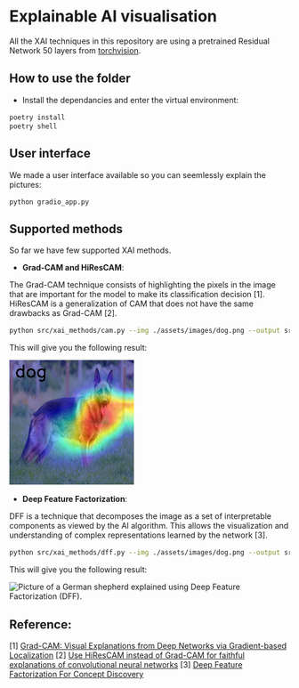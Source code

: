 # Explainable AI visualisation

All the XAI techniques in this repository are using a pretrained Residual Network 50 layers from [torchvision](https://pytorch.org/vision/stable/index.html).

## How to use the folder

- Install the dependancies and enter the virtual environment:

```
poetry install
poetry shell
```

## User interface

We made a user interface available so you can seemlessly explain the pictures:

```
python gradio_app.py
```

## Supported methods

So far we have few supported XAI methods.

- **Grad-CAM and HiResCAM**:

The Grad-CAM technique consists of highlighting the pixels in the image that are important for the model to make its classification decision [1]. HiResCAM is a generalization of CAM that does not have the same drawbacks as Grad-CAM [2].

```bash
python src/xai_methods/cam.py --img ./assets/images/dog.png --output src/xai_methods/dog_hirescam.png --method hirescam
```

This will give you the following result:

![Picture of a German shepherd classified by an AI model (labelled as dog) and explained using Grad-CAM technique. The HiResCAM technique consists of highlighting the pixels in the image that are important for the model to make its classification decision.](./src/xai_methods/dog_hirescam.png)


- **Deep Feature Factorization**:

DFF is a technique that decomposes the image as a set of interpretable components as viewed by the AI algorithm. This allows the visualization and understanding of complex representations learned by the network [3]. 
 
```bash
python src/xai_methods/dff.py --img ./assets/images/dog.png --output src/xai_methods/dog_dff.png --n_components 2  
```

This will give you the following result:

![Picture of a German shepherd explained using Deep Feature Factorization (DFF).](./src/xai_methods/dog_dff.png)

## Reference:

[1] [Grad-CAM: Visual Explanations from Deep Networks via Gradient-based Localization](https://arxiv.org/abs/1610.02391)
[2] [Use HiResCAM instead of Grad-CAM for faithful explanations of convolutional neural networks](https://arxiv.org/abs/2011.08891)
[3] [Deep Feature Factorization For Concept Discovery](https://arxiv.org/abs/1806.10206)